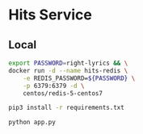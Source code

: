# Hits Service

## Local

```bash
export PASSWORD=right-lyrics && \
docker run -d --name hits-redis \
    -e REDIS_PASSWORD=${PASSWORD} \
    -p 6379:6379 -d \
    centos/redis-5-centos7

pip3 install -r requirements.txt

python app.py
```